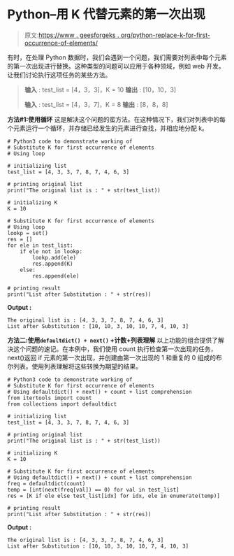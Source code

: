# Python–用 K 代替元素的第一次出现

> 原文:[https://www . geesforgeks . org/python-replace-k-for-first-occurrence-of-elements/](https://www.geeksforgeeks.org/python-substitute-k-for-first-occurrence-of-elements/)

有时，在处理 Python 数据时，我们会遇到一个问题，我们需要对列表中每个元素的第一次出现进行替换。这种类型的问题可以应用于各种领域，例如 web 开发。让我们讨论执行这项任务的某些方法。

> **输入** : test_list = [4，3，3]，K = 10
> **输出** : [10，10，3]
> 
> **输入** : test_list = [4，3，7]，K = 8
> **输出** : [8，8，8]

**方法#1:使用循环**
这是解决这个问题的蛮方法。在这种情况下，我们对列表中的每个元素运行一个循环，并存储已经发生的元素进行查找，并相应地分配 k。

```
# Python3 code to demonstrate working of 
# Substitute K for first occurrence of elements
# Using loop

# initializing list
test_list = [4, 3, 3, 7, 8, 7, 4, 6, 3] 

# printing original list
print("The original list is : " + str(test_list))

# initializing K
K = 10

# Substitute K for first occurrence of elements
# Using loop
lookp = set()
res = []
for ele in test_list:
    if ele not in lookp:
        lookp.add(ele)
        res.append(K)
    else:
        res.append(ele)

# printing result 
print("List after Substitution : " + str(res))
```

**Output :**

```
The original list is : [4, 3, 3, 7, 8, 7, 4, 6, 3]
List after Substitution : [10, 10, 3, 10, 10, 7, 4, 10, 3]

```

**方法二:使用`defaultdict() + next()` +计数+列表理解**
以上功能的组合提供了解决这个问题的速记。在本例中，我们使用 count 执行检查第一次出现的任务，next()返回 if 元素的第一次出现，并创建由第一次出现的 1 和重复的 0 组成的布尔列表。使用列表理解将这些转换为期望的结果。

```
# Python3 code to demonstrate working of 
# Substitute K for first occurrence of elements
# Using defaultdict() + next() + count + list comprehension
from itertools import count
from collections import defaultdict

# initializing list
test_list = [4, 3, 3, 7, 8, 7, 4, 6, 3] 

# printing original list
print("The original list is : " + str(test_list))

# initializing K
K = 10

# Substitute K for first occurrence of elements
# Using defaultdict() + next() + count + list comprehension
freq = defaultdict(count)
temp = [int(next(freq[val]) == 0) for val in test_list]
res = [K if ele else test_list[idx] for idx, ele in enumerate(temp)]

# printing result 
print("List after Substitution : " + str(res))
```

**Output :**

```
The original list is : [4, 3, 3, 7, 8, 7, 4, 6, 3]
List after Substitution : [10, 10, 3, 10, 10, 7, 4, 10, 3]

```